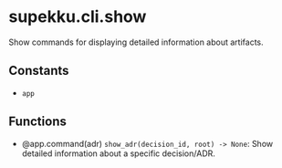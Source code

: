 # supekku.cli.show

Show commands for displaying detailed information about artifacts.

## Constants

- `app`

## Functions

- @app.command(adr) `show_adr(decision_id, root) -> None`: Show detailed information about a specific decision/ADR.

